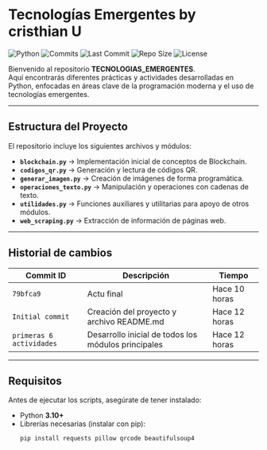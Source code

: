 # Tecnologías Emergentes by cristhian U

![Python](https://img.shields.io/badge/Python-3.10%2B-blue?logo=python&logoColor=white)
![Commits](https://badgen.net/github/commits/Ken656ny/TECNOLOGIAS_EMERGENTES)
![Last Commit](https://img.shields.io/github/last-commit/Ken656ny/TECNOLOGIAS_EMERGENTES?color=green)
![Repo Size](https://img.shields.io/github/repo-size/Ken656ny/TECNOLOGIAS_EMERGENTES?color=orange)
![License](https://img.shields.io/badge/license-MIT-lightgrey)

Bienvenido al repositorio **TECNOLOGIAS_EMERGENTES**.  
Aquí encontrarás diferentes prácticas y actividades desarrolladas en Python, enfocadas en áreas clave de la programación moderna y el uso de tecnologías emergentes.  

---

## Estructura del Proyecto

El repositorio incluye los siguientes archivos y módulos:

- **`blockchain.py`** → Implementación inicial de conceptos de Blockchain.  
- **`codigos_qr.py`** → Generación y lectura de códigos QR.  
- **`generar_imagen.py`** → Creación de imágenes de forma programática.  
- **`operaciones_texto.py`** → Manipulación y operaciones con cadenas de texto.  
- **`utilidades.py`** → Funciones auxiliares y utilitarias para apoyo de otros módulos.  
- **`web_scraping.py`** → Extracción de información de páginas web.  

---

##  Historial de cambios

| Commit ID | Descripción | Tiempo |
|-----------|-------------|--------|
| `79bfca9` | Actu final | Hace 10 horas |
| `Initial commit` | Creación del proyecto y archivo README.md | Hace 12 horas |
| `primeras 6 actividades` | Desarrollo inicial de todos los módulos principales | Hace 12 horas |

---

##  Requisitos

Antes de ejecutar los scripts, asegúrate de tener instalado:

- Python **3.10+**
- Librerías necesarias (instalar con pip):
  ```bash
  pip install requests pillow qrcode beautifulsoup4
